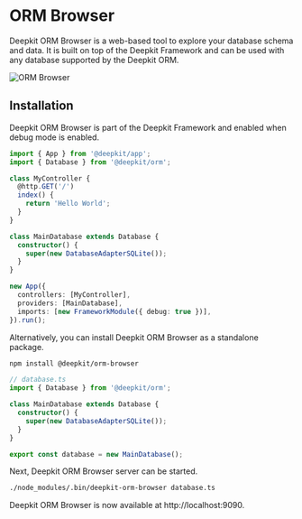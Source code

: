 # ORM Browser

Deepkit ORM Browser is a web-based tool to explore your database schema and data. It is built on top of the Deepkit Framework and can be used with any database supported by the Deepkit ORM.

![ORM Browser](/assets/screenshots-orm-browser/content-editing.png)

## Installation

Deepkit ORM Browser is part of the Deepkit Framework and enabled when debug mode is enabled.

```typescript
import { App } from '@deepkit/app';
import { Database } from '@deepkit/orm';

class MyController {
  @http.GET('/')
  index() {
    return 'Hello World';
  }
}

class MainDatabase extends Database {
  constructor() {
    super(new DatabaseAdapterSQLite());
  }
}

new App({
  controllers: [MyController],
  providers: [MainDatabase],
  imports: [new FrameworkModule({ debug: true })],
}).run();
```

Alternatively, you can install Deepkit ORM Browser as a standalone package.

```bash
npm install @deepkit/orm-browser
```

```typescript
// database.ts
import { Database } from '@deepkit/orm';

class MainDatabase extends Database {
  constructor() {
    super(new DatabaseAdapterSQLite());
  }
}

export const database = new MainDatabase();
```

Next, Deepkit ORM Browser server can be started.

```sh
./node_modules/.bin/deepkit-orm-browser database.ts
```

Deepkit ORM Browser is now available at http://localhost:9090.
